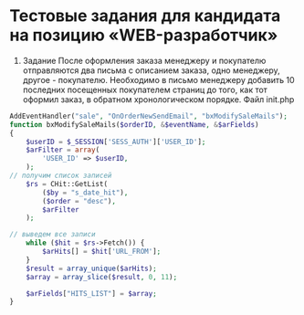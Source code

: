 # Тестовые задания для кандидата на позицию «WEB-разработчик»
1. Задание
После оформления заказа менеджеру и покупателю отправляются два письма с описанием заказа, одно менеджеру, другое - покупателю. Необходимо в письмо менеджеру добавить 10 последних посещенных покупателем страниц до того, как тот оформил заказ, в обратном хронологическом порядке.
Файл init.php
```php
AddEventHandler("sale", "OnOrderNewSendEmail", "bxModifySaleMails");
function bxModifySaleMails($orderID, &$eventName, &$arFields)
{
    $userID = $_SESSION['SESS_AUTH']['USER_ID'];
    $arFilter = array(
        'USER_ID' => $userID,
    );
// получим список записей
    $rs = CHit::GetList(
        ($by = "s_date_hit"),
        ($order = "desc"),
        $arFilter
    );

// выведем все записи
    while ($hit = $rs->Fetch()) {
        $arHits[] = $hit['URL_FROM'];
    }
    $result = array_unique($arHits);
    $array = array_slice($result, 0, 11);

    $arFields["HITS_LIST"] = $array;
}
```